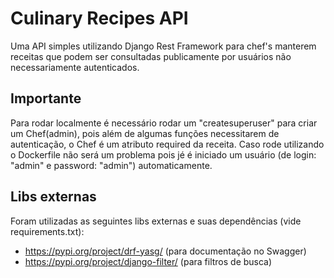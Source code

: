 
# Culinary Recipes API

Uma API simples utilizando Django Rest Framework para chef's manterem receitas que podem ser consultadas publicamente por usuários não necessariamente autenticados.

## Importante

Para rodar localmente é necessário rodar um "createsuperuser" para criar um Chef(admin), pois além de algumas funções necessitarem de autenticação, o Chef é um atributo required da receita. Caso rode utilizando o Dockerfile não será um problema pois jé é iniciado um usuário (de login: "admin" e password: "admin") automaticamente.

## Libs externas

Foram utilizadas as seguintes libs externas e suas dependências (vide requirements.txt):
 - https://pypi.org/project/drf-yasg/ (para documentação no Swagger)
 - https://pypi.org/project/django-filter/ (para filtros de busca)

